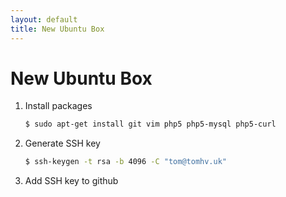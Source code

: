```yaml
---
layout: default
title: New Ubuntu Box
---
```


New Ubuntu Box
==============


1. Install packages

    ```bash
    $ sudo apt-get install git vim php5 php5-mysql php5-curl
    ```

2. Generate SSH key

    ```bash
    $ ssh-keygen -t rsa -b 4096 -C "tom@tomhv.uk"
    ```

3. Add SSH key to github
